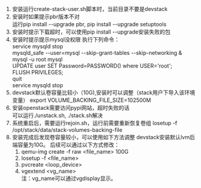 1. 安装运行create-stack-user.sh脚本时，当前目录不要是devstack
2. 安装时如果提示pbr版本不对   
   运行pip install --upgrade pbr, pip install --upgrade setuptools
3. 安装时提示下载超时，可以使用pip install --upgrade安装失败的包
4. 安装时提示提示mysql没权限
   执行下列命令：  
   service mysqld stop  
   mysqld_safe --user=mysql --skip-grant-tables --skip-networking &   
   mysql -u root mysql   
   UPDATE user SET Password=PASSWORD() where USER='root';  
   FLUSH PRIVILEGES;  
   quit  
   service mysqld stop  
5. devstack默认卷容量比较小（10G),安装时可以调整（stack用户下导入该环境变量）
   export VOLUME_BACKING_FILE_SIZE=102500M
6. 安装openstack需要访问pypi网站，超时失败的话  
   可以运行./unstack.sh, ./stack.sh解决
7. 系统重启后，需要运行rejoin.sh，运行前需要重新恢复卷组
   losetup -f /opt/stack/data/stack-volumes-backing-file
8. 安装完成后发现卷容量较小，可以使用如下方法调整
   devstack安装默认lvm后端容量为10G。 
   后续可以通过以下方式修改：
   1. qemu-img create -f raw <file_name> 100G
   2. losetup -f <file_name>
   3. pvcreate <loop_device>
   4. vgextend <vg_name>  
   注：vg_name可以通过vgdisplay显示。



